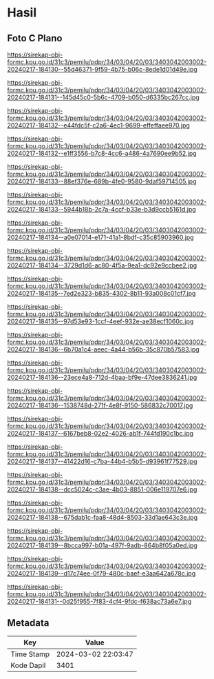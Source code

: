 # Hasil

## Foto C Plano

https://sirekap-obj-formc.kpu.go.id/31c3/pemilu/pdpr/34/03/04/20/03/3403042003002-20240217-184130--55d46371-9f59-4b75-b06c-8ede1d01d49e.jpg

https://sirekap-obj-formc.kpu.go.id/31c3/pemilu/pdpr/34/03/04/20/03/3403042003002-20240217-184131--145d45c0-5b6c-4709-b050-d6335bc267cc.jpg

https://sirekap-obj-formc.kpu.go.id/31c3/pemilu/pdpr/34/03/04/20/03/3403042003002-20240217-184132--e44fdc5f-c2a6-4ec1-9699-effeffaee970.jpg

https://sirekap-obj-formc.kpu.go.id/31c3/pemilu/pdpr/34/03/04/20/03/3403042003002-20240217-184132--e1ff3556-b7c8-4cc6-a486-4a7690ee9b52.jpg

https://sirekap-obj-formc.kpu.go.id/31c3/pemilu/pdpr/34/03/04/20/03/3403042003002-20240217-184133--88ef376e-689b-4fe0-9580-9daf59714505.jpg

https://sirekap-obj-formc.kpu.go.id/31c3/pemilu/pdpr/34/03/04/20/03/3403042003002-20240217-184133--5944b18b-2c7a-4ccf-b33e-b3d9ccb5161d.jpg

https://sirekap-obj-formc.kpu.go.id/31c3/pemilu/pdpr/34/03/04/20/03/3403042003002-20240217-184134--a0e07014-e171-41a1-8bdf-c35c85903960.jpg

https://sirekap-obj-formc.kpu.go.id/31c3/pemilu/pdpr/34/03/04/20/03/3403042003002-20240217-184134--3729d1d6-ac80-4f5a-9ea1-dc92e9ccbee2.jpg

https://sirekap-obj-formc.kpu.go.id/31c3/pemilu/pdpr/34/03/04/20/03/3403042003002-20240217-184135--7ed2e323-b835-4302-8b11-93a008c01cf7.jpg

https://sirekap-obj-formc.kpu.go.id/31c3/pemilu/pdpr/34/03/04/20/03/3403042003002-20240217-184135--97d53e93-1ccf-4eef-932e-ae38ecf1060c.jpg

https://sirekap-obj-formc.kpu.go.id/31c3/pemilu/pdpr/34/03/04/20/03/3403042003002-20240217-184136--6b70a1c4-aeec-4a44-b56b-35c870b57583.jpg

https://sirekap-obj-formc.kpu.go.id/31c3/pemilu/pdpr/34/03/04/20/03/3403042003002-20240217-184136--23ece4a8-712d-4baa-bf9e-47dee3836241.jpg

https://sirekap-obj-formc.kpu.go.id/31c3/pemilu/pdpr/34/03/04/20/03/3403042003002-20240217-184136--1538748d-271f-4e8f-9150-586832c70017.jpg

https://sirekap-obj-formc.kpu.go.id/31c3/pemilu/pdpr/34/03/04/20/03/3403042003002-20240217-184137--6167beb8-02e2-4026-ab1f-744fd190c1bc.jpg

https://sirekap-obj-formc.kpu.go.id/31c3/pemilu/pdpr/34/03/04/20/03/3403042003002-20240217-184137--41422d16-c7ba-44b4-b5b5-d93961f77529.jpg

https://sirekap-obj-formc.kpu.go.id/31c3/pemilu/pdpr/34/03/04/20/03/3403042003002-20240217-184138--dcc5024c-c3ae-4b03-8851-006e119707e6.jpg

https://sirekap-obj-formc.kpu.go.id/31c3/pemilu/pdpr/34/03/04/20/03/3403042003002-20240217-184138--675dab1c-faa8-48d4-8503-33d1ae643c3e.jpg

https://sirekap-obj-formc.kpu.go.id/31c3/pemilu/pdpr/34/03/04/20/03/3403042003002-20240217-184139--8bcca997-b01a-497f-9adb-864b8f05a0ed.jpg

https://sirekap-obj-formc.kpu.go.id/31c3/pemilu/pdpr/34/03/04/20/03/3403042003002-20240217-184139--d17c74ee-0f79-480c-baef-e3aa642a678c.jpg

https://sirekap-obj-formc.kpu.go.id/31c3/pemilu/pdpr/34/03/04/20/03/3403042003002-20240217-184131--0d25f955-7f83-4cf4-9fdc-f638ac73a6e7.jpg


## Metadata

| Key        | Value               |
| ---------- | ------------------- |
| Time Stamp | 2024-03-02 22:03:47 |
| Kode Dapil | 3401                |



